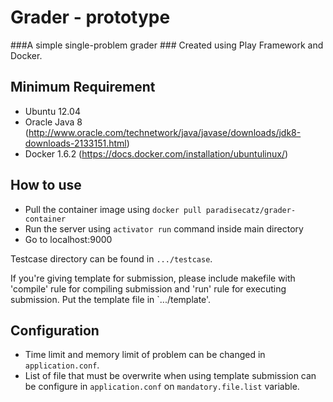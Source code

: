 Grader - prototype
=================================

###A simple single-problem grader ###
Created using Play Framework and Docker.

Minimum Requirement
-------------------
* Ubuntu 12.04
* Oracle Java 8 (<http://www.oracle.com/technetwork/java/javase/downloads/jdk8-downloads-2133151.html>)
* Docker 1.6.2 (<https://docs.docker.com/installation/ubuntulinux/>)

How to use
----------------
* Pull the container image using `docker pull paradisecatz/grader-container`
* Run the server using `activator run` command inside main directory
* Go to localhost:9000

Testcase directory can be found in `.../testcase`.

If you're giving template for submission, please include makefile with 'compile' rule for compiling submission and 'run' rule for executing submission. Put the template file in `.../template'.

Configuration
----------------
* Time limit and memory limit of problem can be changed in `application.conf`.
* List of file that must be overwrite when using template submission can be configure in `application.conf` on `mandatory.file.list` variable.
